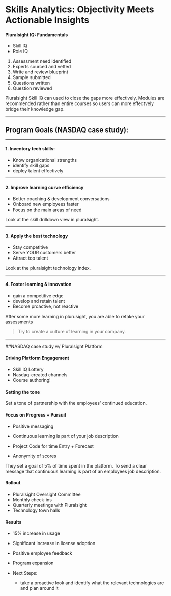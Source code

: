 # Skills Analytics: Objectivity Meets Actionable Insights

#### Pluralsight IQ: Fundamentals

- Skill IQ
- Role IQ

1. Assessment need identified
2. Experts sourced and vetted 
3. Write and review blueprint
4. Sample submitted
5. Questions written
6. Question reviewed

Pluralsight Skill IQ can used to close the gaps more effectively. Modules are recommended rather than entire courses so users can more effectvely bridge their knowledge gap.

---

## Program Goals (NASDAQ case study): 

---

#### 1. Inventory tech skills:

- Know organicational strengths
- identify skill gaps
- deploy talent effectively

---

#### 2. Improve learning curve efficiency

- Better coaching & development conversations
- Onboard new employees faster
- Focus on the main areas of need

Look at the skill drilldown view in pluralsight.

---

#### 3. Apply the best technology

- Stay competitive
- Serve YOUR customers better
- Attract top talent

Look at the pluralsight technology index.

---

#### 4. Foster learning & innovation

- gain a competitive edge
- develop and retain talent
- Become proactive, not reactive

After some more learning in plurusight, you are able to retake your assessments 

> Try to create a culture of learning in your company.

---

##NASDAQ case study w/ Pluralsight Platform

#### Driving Platform Engagement 

- Skill IQ Lottery
- Nasdaq-created channels
- Course authoring!

#### Setting the tone

Set a tone of partnership with the employees' continued education.

#### Focus on Progress + Pursuit

- Positive messaging

- Continuous learning is part of your job description

- Project Code for time Entry + Forecast

- Anonymity of scores

They set a goal of 5% of time spent in the platform. To send a clear message that continuous learning is part of an employees job description.

#### Rollout

- Pluralsight Oversight Committee
- Monthly check-ins
- Quarterly meetings with Pluralsight
- Technology town halls

#### Results

- 15% increase in usage

- Significant increase in license adoption

- Positive employee feedback

- Program expansion

- Next Steps:

  - take a proactive look and identify what the relevant technologies are and plan around it

  







